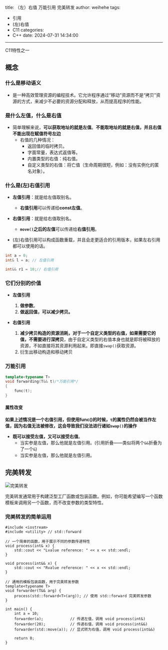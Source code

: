 title: （左）右值 万能引用 完美转发
author: weihehe
tags:
  - 引用
  - (左)右值
  - C11
categories:
  - C++
date: 2024-07-31 14:34:00
---
C11特性之一

<!--more-->

## 概念

### 什么是移动语义

- 是一种高效管理资源的编程技术。它允许程序通过“移动”资源而不是“拷贝”资源的方式，来减少不必要的资源分配和释放，从而提高程序的性能。

### 是什么左值，什么是右值
- 简单理解来说，**可以获取地址的就是左值**。**不能取地址的就是右值，并且右值不能出现在赋值符号左边**
	- 右值的几种情况：
		- 返回值的临时拷贝。
		- 字面常量，表达式返值等。
		- 内置类型的右值：纯右值。
		- 自定义类型的右值：将亡值（生命周期很短，例如：没有实例化的匿名对象）。
        
### 什么是(左)右值引用

- **左值引用**：就是给左值取别名。
	- **右值引用**可以传递给**const左值**。
- **右值引用**：就是给右值取别名。
	- **`move()`之后的左值**可以传递给**右值引用**。

- (左)右值引用可以构成函数重载，并且会走更适合的引用版本，如果左右引用都可以使用的话。

```cpp
int a = 0;
int& l = a; // 左值引用

int&& r1 = 10;// 右值引用
```

### 它们分别的价值

- **左值引用**

	1. **做参数**。
	2. **做返回值，可以减少拷贝。**

- **右值引用**

	1.  **减少拷贝构造的资源消耗，对于一个自定义类型的右值，如果需要它的值，不需要进行深拷贝**，由于自定义类型的右值本身也就是即将被释放的资源，不如直接将其资源利用起来。即直接`swap()`获取资源。
	2. 衍生出移动构造和移动拷贝
	
### 万能引用

```cpp
template<typename T>
void forwarding(T&& t)/*万能引用*/
{
	func(t);
}
```
#### 属性改变

**如果上述情况是一个右值引用，但使用func()的时候，`t`的属性仍然会被当作左值，因为右值无法被修改，这会导致我们没法进行诸如`swap()`的操作**

- **既可以接受左值，又可以接受右值**。
	- 当实参是左值，那么他就是左值引用。(引用折叠——类似将两个`&&`折叠为了一个`&`)
	- 当实参是左值，那么他就是左值引用。

## 完美转发


![完美转发](/images/左右值-完美转发.png)

完美转发通常用于构建泛型工厂函数或包装函数。例如，你可能希望编写一个函数模板来调用另一个函数，而不改变参数的类型特性。

### 完美转发的简单运用
```
#include <iostream>
#include <utility> // std::forward

// 一个简单的函数，用于展示不同的参数传递特性
void process(int& x) {
    std::cout << "Lvalue reference: " << x << std::endl;
}

void process(int&& x) {
    std::cout << "Rvalue reference: " << x << std::endl;
}

// 通用的模板包装函数，用于完美转发参数
template<typename T>
void forwarder(T&& arg) {
    process(std::forward<T>(arg)); // 使用 std::forward 完美转发参数
}

int main() {
    int a = 10;
    forwarder(a);            // 传递左值，调用 void process(int&)
    forwarder(20);           // 传递右值，调用 void process(int&&)
    forwarder(std::move(a)); // 显式转为右值，调用 void process(int&&)

    return 0;
}

```